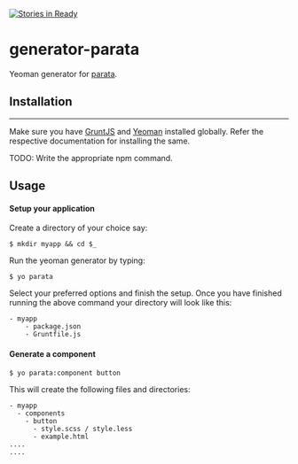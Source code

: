 [![Stories in Ready](https://badge.waffle.io/cybrilla/generator-parata.png?label=ready&title=Ready)](https://waffle.io/cybrilla/generator-parata)
# generator-parata
Yeoman generator for [parata](https://github.com/cybrilla/parata).

## Installation
---
Make sure you have [GruntJS](http://gruntjs.com) and [Yeoman](http://yeoman.io/) installed globally. Refer the respective documentation for installing the same.

TODO:
Write the appropriate npm command.

## Usage

#### Setup your application
Create a directory of your choice say:

`$ mkdir myapp && cd $_`

Run the yeoman generator by typing:

`$ yo parata`

Select your preferred options and finish the setup. Once you have finished running the above command your directory will look like this:
```
- myapp
    - package.json
    - Gruntfile.js
```

#### Generate a component

`$ yo parata:component button`

This will create the following files and directories:
```
- myapp
  - components
    - button
      - style.scss / style.less
      - example.html
....
....
```
